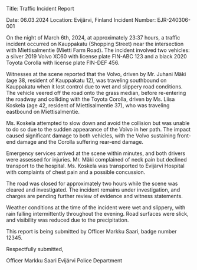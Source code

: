  Title: Traffic Incident Report

Date: 06.03.2024
Location: Evijärvi, Finland
Incident Number: EJR-240306-001

On the night of March 6th, 2024, at approximately 23:37 hours, a traffic incident occurred on Kauppakatu (Shopping Street) near the intersection with Miettisalmentie (Mietti Farm Road). The incident involved two vehicles: a silver 2019 Volvo XC60 with license plate FIN-ABC 123 and a black 2020 Toyota Corolla with license plate FIN-DEF 456.

Witnesses at the scene reported that the Volvo, driven by Mr. Juhani Mäki (age 38, resident of Kauppakatu 12), was traveling southbound on Kauppakatu when it lost control due to wet and slippery road conditions. The vehicle veered off the road onto the grass median, before re-entering the roadway and colliding with the Toyota Corolla, driven by Ms. Liisa Koskela (age 42, resident of Miettisalmentie 37), who was traveling eastbound on Miettisalmentie.

Ms. Koskela attempted to slow down and avoid the collision but was unable to do so due to the sudden appearance of the Volvo in her path. The impact caused significant damage to both vehicles, with the Volvo sustaining front-end damage and the Corolla suffering rear-end damage.

Emergency services arrived at the scene within minutes, and both drivers were assessed for injuries. Mr. Mäki complained of neck pain but declined transport to the hospital. Ms. Koskela was transported to Evijärvi Hospital with complaints of chest pain and a possible concussion.

The road was closed for approximately two hours while the scene was cleared and investigated. The incident remains under investigation, and charges are pending further review of evidence and witness statements.

Weather conditions at the time of the incident were wet and slippery, with rain falling intermittently throughout the evening. Road surfaces were slick, and visibility was reduced due to the precipitation.

This report is being submitted by Officer Markku Saari, badge number 12345.

Respectfully submitted,

Officer Markku Saari
Evijärvi Police Department